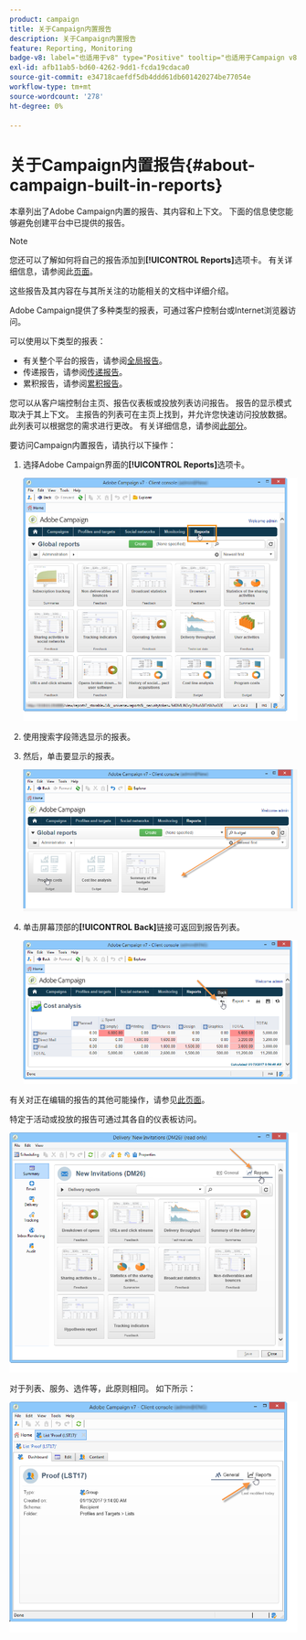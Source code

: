 ```yaml
---
product: campaign
title: 关于Campaign内置报告
description: 关于Campaign内置报告
feature: Reporting, Monitoring
badge-v8: label="也适用于v8" type="Positive" tooltip="也适用于Campaign v8"
exl-id: afb11ab5-bd60-4262-9dd1-fcda19cdaca0
source-git-commit: e34718caefdf5db4ddd61db601420274be77054e
workflow-type: tm+mt
source-wordcount: '278'
ht-degree: 0%

---
```


# 关于Campaign内置报告{#about-campaign-built-in-reports}



本章列出了Adobe Campaign内置的报告、其内容和上下文。 下面的信息使您能够避免创建平台中已提供的报告。

>[!NOTE]
>
>您还可以了解如何将自己的报告添加到&#x200B;**[!UICONTROL Reports]**&#x200B;选项卡。 有关详细信息，请参阅此[页面](../../reporting/using/configuring-access-to-the-report.md#defining-the-filtering-options)。

这些报告及其内容在与其所关注的功能相关的文档中详细介绍。

Adobe Campaign提供了多种类型的报表，可通过客户控制台或Internet浏览器访问。

可以使用以下类型的报表：

* 有关整个平台的报告，请参阅[全局报告](../../reporting/using/global-reports.md)。
* 传递报告，请参阅[传递报告](../../reporting/using/delivery-reports.md)。
* 累积报告，请参阅[累积报告](../../reporting/using/cumulative-reports.md)。

您可以从客户端控制台主页、报告仪表板或投放列表访问报告。 报告的显示模式取决于其上下文。 主报告的列表可在主页上找到，并允许您快速访问投放数据。 此列表可以根据您的需求进行更改。 有关详细信息，请参阅[此部分](../../reporting/using/about-reports-creation-in-campaign.md)。

要访问Campaign内置报告，请执行以下操作：

1. 选择Adobe Campaign界面的&#x200B;**[!UICONTROL Reports]**&#x200B;选项卡。

   ![](assets/reporting_access_from_home.png)

1. 使用搜索字段筛选显示的报表。

1. 然后，单击要显示的报表。

   ![](assets/reporting_edit_a_report.png)

1. 单击屏幕顶部的&#x200B;**[!UICONTROL Back]**&#x200B;链接可返回到报告列表。

   ![](assets/reporting_back_button.png)

有关对正在编辑的报告的其他可能操作，请参见[此页面](../../reporting/using/actions-on-reports.md)。

特定于活动或投放的报告可通过其各自的仪表板访问。

![](assets/reporting_on_a_delivery.png)

对于列表、服务、选件等，此原则相同。 如下所示：

![](assets/reporting_on_an_offer.png)
